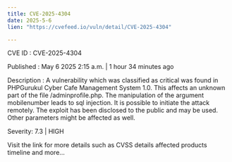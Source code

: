 ```yaml
---
title: CVE-2025-4304
date: 2025-5-6
lien: "https://cvefeed.io/vuln/detail/CVE-2025-4304"

---
```


CVE ID : CVE-2025-4304

Published :  May 6
2025
2:15 a.m. | 1 hour
34 minutes ago

Description : A vulnerability
which was classified as critical
was found in PHPGurukul Cyber Cafe Management System 1.0. This affects an unknown part of the file /adminprofile.php. The manipulation of the argument mobilenumber leads to sql injection. It is possible to initiate the attack remotely. The exploit has been disclosed to the public and may be used. Other parameters might be affected as well.

Severity: 7.3 | HIGH

Visit the link for more details
such as CVSS details
affected products
timeline
and more...
